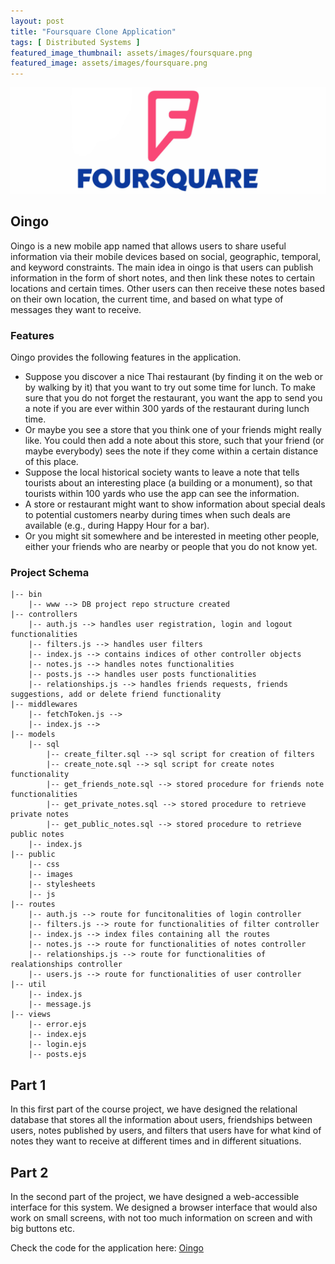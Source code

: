```yaml
---
layout: post
title: "Foursquare Clone Application"
tags: [ Distributed Systems ]
featured_image_thumbnail: assets/images/foursquare.png
featured_image: assets/images/foursquare.png
---
```


![](/assets/images/foursquare.png)

## Oingo

Oingo is a new mobile app named that allows users to share useful information via their mobile devices based on social, geographic, temporal, and keyword constraints. The main idea in oingo is that users can publish information in the form of short notes, and then link these notes to certain locations and certain times. Other users can then receive these notes based on their own location, the current time, and based on what type of messages they want to receive.

### Features

Oingo provides the following features in the application.

* Suppose you discover a nice Thai restaurant (by finding it on the web or by walking by it) that you want to try out some time for lunch. To make sure that you do not forget the restaurant, you want the app to send you a note if you are ever within 300 yards of the restaurant during lunch time.
* Or maybe you see a store that you think one of your friends might really like. You could then add a note about this store, such that your friend (or maybe everybody) sees the note if they come within a certain distance of this place.
* Suppose the local historical society wants to leave a note that tells tourists about an interesting place (a building or a monument), so that tourists within 100 yards who use the app can see the information.
* A store or restaurant might want to show information about special deals to potential customers nearby during times when such deals are available (e.g., during Happy Hour for a bar).
* Or you might sit somewhere and be interested in meeting other people, either your friends who are nearby or people that you do not know yet.


### Project Schema

	|-- bin 
		|-- www --> DB project repo structure created
	|-- controllers
		|-- auth.js --> handles user registration, login and logout functionalities
		|-- filters.js --> handles user filters 
		|-- index.js --> contains indices of other controller objects
		|-- notes.js --> handles notes functionalities
		|-- posts.js --> handles user posts functionalities
		|-- relationships.js --> handles friends requests, friends suggestions, add or delete friend functionality
	|-- middlewares
		|-- fetchToken.js -->  
		|-- index.js --> 
	|-- models
		|-- sql
			|-- create_filter.sql --> sql script for creation of filters
			|-- create_note.sql --> sql script for create notes functionality
			|-- get_friends_note.sql --> stored procedure for friends note functionalities
			|-- get_private_notes.sql --> stored procedure to retrieve private notes
			|-- get_public_notes.sql --> stored procedure to retrieve public notes
		|-- index.js
	|-- public
		|-- css 
		|-- images
		|-- stylesheets
		|-- js
	|-- routes
		|-- auth.js --> route for funcitonalities of login controller
		|-- filters.js --> route for functionalities of filter controller
		|-- index.js --> index files containing all the routes
		|-- notes.js --> route for functionalities of notes controller
		|-- relationships.js --> route for functionalities of realationships controller
		|-- users.js --> route for functionalities of user controller
	|-- util
		|-- index.js
		|-- message.js
	|-- views
		|-- error.ejs
		|-- index.ejs 
		|-- login.ejs 
		|-- posts.ejs 



## Part 1

In this first part of the course project, we have designed the relational database that stores all the information about users, friendships between users, notes published by users, and filters that users have for what kind of notes they want to receive at different times and in different situations.

## Part 2

In the second part of the project, we have designed a web-accessible interface for this system. We designed a browser interface that would also work on small screens, with not too much information on screen and with big buttons etc.

Check the code for the application here: [Oingo](https://github.com/gandalf1819/Foursquare-clone)
